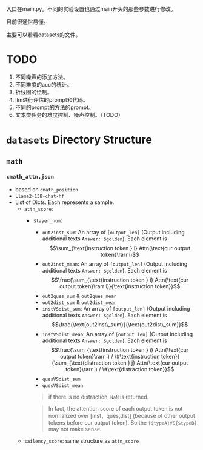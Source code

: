 入口在main.py。不同的实验设置也通过main开头的那些参数进行修改。      

目前很通俗易懂。      

主要可以看看datasets的文件。      

# TODO      
1. 不同噪声的添加方法。      
2. 不同难度的acc的统计。      
3. 折线图的绘制。      
4. llm进行评估的prompt和代码。      
5. 不同的prompt的方法的prompt。      
6. 文本类任务的难度控制、噪声控制。（TODO）      



# `datasets` Directory  Structure
## `math`
### `cmath_attn.json`

- based on `cmath_position`
- `Llama2-13B-chat-hf`
- List of Dicts. Each represents a sample.
    - `attn_score`: 
        - `$layer_num`: 
            - `out2inst_sum`: 
            An array of `[output_len]` (Output including additional texts `Answer: $golden`). Each element is 
            $$\sum_{\text{instruction token } i} Attn(\text{cur output token}\rarr i)$$
            - `out2inst_mean`:
            An array of `[output_len]` (Output including additional texts `Answer: $golden`). Each element is 
            $$\frac{\sum_{\text{instruction token } i} Attn(\text{cur output token}\rarr i)}{\text{instruction token}}$$
            - `out2ques_sum` & `out2ques_mean`
            - `out2dist_sum` & `out2dist_mean`
            - `instVSdist_sum`: 
            An array of `[output_len]` (Output including additional texts `Answer: $golden`). Each element is 
            $$\frac{\text{out2inst\_sum}}{\text{out2dist\_sum}}$$
            - `instVSdist_mean`:
            An array of `[output_len]` (Output including additional texts `Answer: $golden`). Each element is $$\frac{\sum_{\text{instruction token } i} Attn(\text{cur output token}\rarr i) / \#\text{instruction token}}{\sum_{\text{distraction token } j} Attn(\text{cur output token}\rarr j) / \#\text{distraction token}}$$
            - `quesVSdist_sum`
            - `quesVSdist_mean`
            > if there is no distraction, `NaN` is returned.
            
            > In fact, the attention score of each output token is not normalized over [inst，ques,dist] (because of other output tokens before cur output token). So the `{$typeA}VS{$typeB}` may not make sense.
    - `sailency_score`: same structure as `attn_score`
